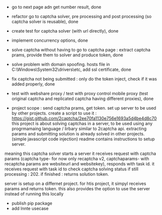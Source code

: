 


- go to next page adn get number result, done 
- refactor go to captcha solver, pre processing and post processing (so captcha solver is reusable), done 
- create test for captcha solver (with url directly), done 
- implement concurrency options, done 
- solve captcha without having to go to captcha page : extract captcha prams, provide them to solver and produce token, done 
- solve problem with domain spoofing. hosts file in C:\Windows\System32\drivers\etc, add ssl certificate, done 
- fix captcha not being submitted : only do the token inject, check if it was added properly, done 
- test with webshare proxy / test with proxy control mobile proxy (test original captcha and replicated captcha having different proxies), done 



- project scope : send captcha prams, get token. set up server to be used by other projects. 
create a script to use it : https://gist.github.com/2captcha/2ee70fa1130e756e1693a5d4be4d8c70
this project is about solving captchas in a server, to be used using any progrmamaing language / lirbary similar to 2captcha api. 
extracting params and submitting solution is already solved in other projects. (simple javascript code injection)
readme contains instructions to setup server. 

meaning this captcha solver starts a server 
it receives request with captcha params (captcha type- for now only recaptcha v2, captchaparams- with recaptcha params are websiteurl and websitekey), responds with task id. 
it receives request with task id to check captcha solving status
if still processing : 202. if finished : returns solution token. 

server is setup on a differnet project. for htis project, it simpyl receives params and returns token. 
this also provides the option to use the server instead of running this locally 

- publish pip package
- add lnnte usecase 